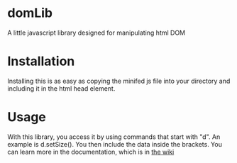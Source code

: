 # domLib
A little javascript library designed for manipulating html DOM

# Installation
Installing this is as easy as copying the minifed js file into your directory and including it in the html head element.

# Usage
With this library, you access it by using commands that start with "d". An example is d.setSize(). You then include the data inside the brackets. You can learn more in the documentation, which is in [the wiki](https://github.com/GandalfTheHobbit/domLib/wiki/Documentation)
